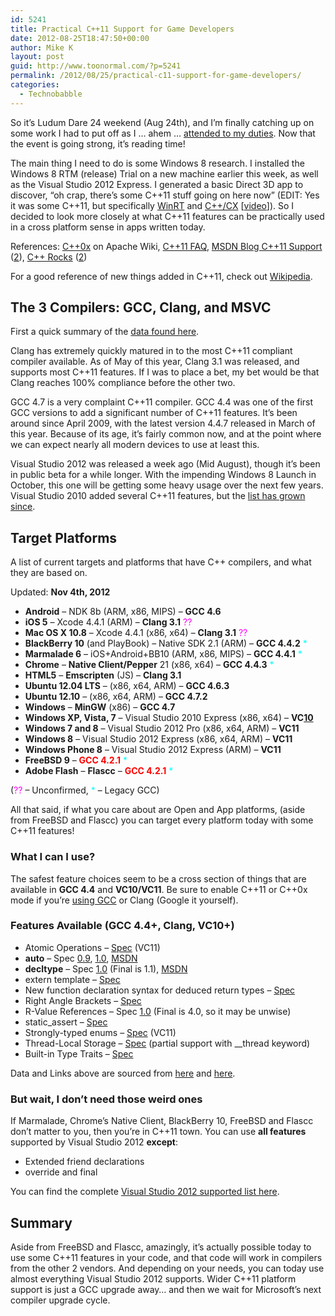 ```yaml
---
id: 5241
title: Practical C++11 Support for Game Developers
date: 2012-08-25T18:47:50+00:00
author: Mike K
layout: post
guid: http://www.toonormal.com/?p=5241
permalink: /2012/08/25/practical-c11-support-for-game-developers/
categories:
  - Technobabble
---
```

So it&#8217;s Ludum Dare 24 weekend (Aug 24th), and I&#8217;m finally catching up on some work I had to put off as I &#8230; ahem &#8230; [attended to my duties](http://www.ludumdare.com). Now that the event is going strong, it&#8217;s reading time!

The main thing I need to do is some Windows 8 research. I installed the Windows 8 RTM (release) Trial on a new machine earlier this week, as well as the Visual Studio 2012 Express. I generated a basic Direct 3D app to discover, &#8220;oh crap, there&#8217;s some C++11 stuff going on here now&#8221; (EDIT: Yes it was some C++11, but specifically [WinRT](http://en.wikipedia.org/wiki/WinRT) and [C++/CX](http://en.wikipedia.org/wiki/C%2B%2B/CX) [[video](http://channel9.msdn.com/Events/BUILD/BUILD2011/TOOL-845T)]). So I decided to look more closely at what C++11 features can be practically used in a cross platform sense in apps written today.

References: [C++0x](http://wiki.apache.org/stdcxx/C++0xCompilerSupport) on Apache Wiki, [C++11 FAQ](http://www.stroustrup.com/C++11FAQ.html), [MSDN Blog C++11 Support](http://blogs.msdn.com/b/vcblog/archive/2011/09/12/10209291.aspx) ([2](http://blogs.msdn.com/b/vcblog/archive/2012/08/14/10339695.aspx)), [C++ Rocks](http://www.cpprocks.com/a-comparison-of-c11-language-support-in-vs2012-g-4-7-and-clang-3-1/) ([2](http://www.cpprocks.com/c11-a-visual-summary-of-changes/))

For a good reference of new things added in C++11, check out [Wikipedia](http://en.wikipedia.org/wiki/C%2B%2B11).

## The 3 Compilers: GCC, Clang, and MSVC

First a quick summary of the [data found here](http://wiki.apache.org/stdcxx/C++0xCompilerSupport).

Clang has extremely quickly matured in to the most C++11 compliant compiler available. As of May of this year, Clang 3.1 was released, and supports most C++11 features. If I was to place a bet, my bet would be that Clang reaches 100% compliance before the other two.

GCC 4.7 is a very complaint C++11 compiler. GCC 4.4 was one of the first GCC versions to add a significant number of C++11 features. It&#8217;s been around since April 2009, with the latest version 4.4.7 released in March of this year. Because of its age, it&#8217;s fairly common now, and at the point where we can expect nearly all modern devices to use at least this.

Visual Studio 2012 was released a week ago (Mid August), though it&#8217;s been in public beta for a while longer. With the impending Windows 8 Launch in October, this one will be getting some heavy usage over the next few years. Visual Studio 2010 added several C++11 features, but the [list has grown since](http://blogs.msdn.com/b/vcblog/archive/2011/09/12/10209291.aspx).

## Target Platforms

A list of current targets and platforms that have C++ compilers, and what they are based on.

Updated: **Nov 4th, 2012**

  * **Android** &#8211; NDK 8b (ARM, x86, MIPS) &#8211; **GCC 4.6**
  * **iOS 5** &#8211; Xcode 4.4.1 (ARM) &#8211; **Clang 3.1** <font color="#fF00FF">??</font>
  * **Mac OS X 10.8** &#8211; Xcode 4.4.1 (x86, x64) &#8211; **Clang 3.1** <font color="#fF00FF">??</font>
  * **BlackBerry 10** (and PlayBook) &#8211; Native SDK 2.1 (ARM) &#8211; **GCC 4.4.2** <font color="#00FFFF">*</font>
  * **Marmalade 6** &#8211; iOS+Android+BB10 (ARM, x86, MIPS) &#8211; **GCC 4.4.1** <font color="#00FFFF">*</font>
  * **Chrome** &#8211; **Native Client/Pepper** 21 (x86, x64) &#8211; **GCC 4.4.3** <font color="#00FFFF">*</font>
  * **HTML5** &#8211; **Emscripten** (JS) &#8211; **Clang 3.1**
  * **Ubuntu 12.04 LTS** &#8211; (x86, x64, ARM) &#8211; **GCC 4.6.3**
  * **Ubuntu 12.10** &#8211; (x86, x64, ARM) &#8211; **GCC 4.7.2**
  * **Windows** &#8211; **MinGW** (x86) &#8211; **GCC 4.7**
  * **Windows XP, Vista, 7** &#8211; Visual Studio 2010 Express (x86, x64) &#8211; **VC<u>10</u>**
  * **Windows 7 and 8** &#8211; Visual Studio 2012 Pro (x86, x64, ARM) &#8211; **VC11**
  * **Windows 8** &#8211; Visual Studio 2012 Express (x86, x64, ARM) &#8211; **VC11**
  * **Windows Phone 8** &#8211; Visual Studio 2012 Express (ARM) &#8211; **VC11**
  * **FreeBSD 9** &#8211; **<font color="red">GCC 4.2.1</font>** <font color="#00FFFF">*</font>
  * **Adobe Flash** &#8211; **Flascc** &#8211; **<font color="red">GCC 4.2.1</font>** <font color="#00FFFF">*</font>

(<font color="#fF00FF">??</font> &#8211; Unconfirmed, <font color="#00FFFF">*</font> &#8211; Legacy GCC)

All that said, if what you care about are Open and App platforms, (aside from FreeBSD and Flascc) you can target every platform today with some C++11 features!

### What I can I use?

The safest feature choices seem to be a cross section of things that are available in **GCC 4.4** and **VC10/VC11**. Be sure to enable C++11 or C++0x mode if you&#8217;re [using GCC](http://gcc.gnu.org/projects/cxx0x.html) or Clang (Google it yourself).

### Features Available (GCC 4.4+, Clang, VC10+)

  * Atomic Operations &#8211; [Spec](http://www.open-std.org/jtc1/sc22/wg21/docs/papers/2007/n2427.html) (VC11)
  * **auto** &#8211; Spec [0.9](http://www.open-std.org/jtc1/sc22/wg21/docs/papers/2006/n1984.pdf), [1.0](http://www.open-std.org/jtc1/sc22/wg21/docs/papers/2008/n2546.htm), [MSDN](http://msdn.microsoft.com/en-us/library/dd293667.aspx)
  * **decltype** &#8211; Spec [1.0](http://www.open-std.org/jtc1/sc22/wg21/docs/papers/2007/n2343.pdf) (Final is 1.1), [MSDN](http://msdn.microsoft.com/en-us/library/dd537655.aspx)
  * extern template &#8211; [Spec](http://www.open-std.org/jtc1/sc22/wg21/docs/papers/2006/n1987.htm)
  * New function declaration syntax for deduced return types &#8211; [Spec](http://www.open-std.org/jtc1/sc22/wg21/docs/papers/2008/n2541.htm)
  * Right Angle Brackets &#8211; [Spec](http://www.open-std.org/jtc1/sc22/wg21/docs/papers/2005/n1757.html)
  * R-Value References &#8211; Spec [1.0](http://www.open-std.org/jtc1/sc22/wg21/docs/papers/2006/n2118.html) (Final is 4.0, so it may be unwise)
  * static_assert &#8211; [Spec](http://www.open-std.org/jtc1/sc22/wg21/docs/papers/2004/n1720.html)
  * Strongly-typed enums &#8211; [Spec](http://www.open-std.org/jtc1/sc22/wg21/docs/papers/2007/n2347.pdf) (VC11)
  * Thread-Local Storage &#8211; [Spec](http://www.open-std.org/jtc1/sc22/wg21/docs/papers/2008/n2659.html) (partial support with __thread keyword)
  * Built-in Type Traits &#8211; [Spec](http://www.open-std.org/jtc1/sc22/wg21/docs/papers/2005/n1836.pdf)

Data and Links above are sourced from [here](http://wiki.apache.org/stdcxx/C++0xCompilerSupport) and [here](http://blogs.msdn.com/b/vcblog/archive/2011/09/12/10209291.aspx).

### But wait, I don&#8217;t need those weird ones

If Marmalade, Chrome&#8217;s Native Client, BlackBerry 10, FreeBSD and Flascc don&#8217;t matter to you, then you&#8217;re in C++11 town. You can use **all features** supported by Visual Studio 2012 **except**:

  * Extended friend declarations
  * override and final

You can find the complete [Visual Studio 2012 supported list here](http://blogs.msdn.com/b/vcblog/archive/2011/09/12/10209291.aspx).

## Summary

Aside from FreeBSD and Flascc, amazingly, it&#8217;s actually possible today to use some C++11 features in your code, and that code will work in compilers from the other 2 vendors. And depending on your needs, you can today use almost everything Visual Studio 2012 supports. Wider C++11 platform support is just a GCC upgrade away&#8230; and then we wait for Microsoft&#8217;s next compiler upgrade cycle.